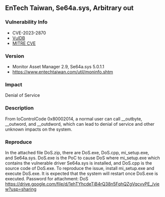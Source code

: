 ## EnTech Taiwan, Se64a.sys, Arbitrary out

### Vulnerability Info
* CVE-2023-2870
* [VulDB](https://vuldb.com/?id.229849)
* [MITRE CVE](https://cve.mitre.org/cgi-bin/cvename.cgi?name=CVE-2023-2870)

### Version
* Monitor Asset Manager 2.9, Se64a.sys 5.0.1.1
* https://www.entechtaiwan.com/util/moninfo.shtm

### Impact
Denial of Service

### Description
From IoControlCode 0x80002014, a normal user can call __outbyte, __outword, and __outdword, which can lead to denial of service and other unknown impacts on the system.

### Reproduce
In the attached file DoS.zip, there are DoS.exe, DoS.cpp, mi_setup.exe, and Se64a.sys. DoS.exe is the PoC to cause DoS where mi_setup.exe which contains the vulnerable driver Se64a.sys is installed, and DoS.cpp is the source code of DoS.exe. To reproduce the issue, install mi_setup.exe and execute DoS.exe. It is expected that the system will restart once DoS.exe is executed. Password for attachment: DoS
https://drive.google.com/file/d/1ehTYhcdeTiB4rQ38n5FqhQZgVqcvvPE_/view?usp=sharing